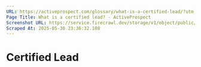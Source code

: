 ```yaml
---
URL: https://activeprospect.com/glossary/what-is-a-certified-lead/?utm_medium=Email&utm_source=Website&utm_campaign=AP-Email-InsideCBM-Oct
Page Title: What is a certified lead? - ActiveProspect
Screenshot URL: https://service.firecrawl.dev/storage/v1/object/public/media/screenshot-42505760-36d7-4b6a-a6ec-dadd3946f549.png
Scraped At: 2025-05-30 23:36:32.108
---
```

# Certified Lead



